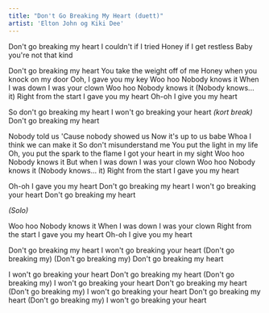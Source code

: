 ```yaml
---
title: "Don't Go Breaking My Heart (duett)"
artist: 'Elton John og Kiki Dee'
---
```


Don't go breaking my heart
I couldn't if I tried
Honey if I get restless
Baby you're not that kind

Don't go breaking my heart
You take the weight off of me
Honey when you knock on my door
Ooh, I gave you my key
Woo hoo Nobody knows it
When I was down
I was your clown
Woo hoo Nobody knows it
(Nobody knows... it)
Right from the start
I gave you my heart
Oh-oh I give you my heart

So don't go breaking my heart
I won't go breaking your heart
_(kort break)_
Don't go breaking my heart

Nobody told us
'Cause nobody showed us
Now it's up to us babe
Whoa I think we can make it
So don't misunderstand me
You put the light in my life
Oh, you put the spark to the flame
I got your heart in my sight
Woo hoo Nobody knows it
But when I was down I was your clown
Woo hoo Nobody knows it
(Nobody knows... it)
Right from the start I gave you my heart

Oh-oh I gave you my heart
Don't go breaking my heart
I won't go breaking your heart
Don't go breaking my heart

_(Solo)_

Woo hoo Nobody knows it
When I was down
I was your clown
Right from the start
I gave you my heart
Oh-oh I give you my heart

Don't go breaking my heart
I won't go breaking your heart
(Don't go breaking my)
(Don't go breaking my)
Don't go breaking my heart

I won't go breaking your heart
Don't go breaking my heart
(Don't go breaking my)
I won't go breaking your heart
Don't go breaking my heart
(Don't go breaking my)
I won't go breaking your heart
Don't go breaking my heart
(Don't go breaking my)
I won't go breaking your heart
